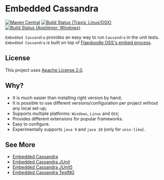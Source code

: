 # Embedded Cassandra 

[![Maven Central](https://img.shields.io/maven-central/v/com.github.nosan/embedded-cassandra.svg)](https://maven-badges.herokuapp.com/maven-central/com.github.nosan/embedded-cassandra)
[![Build Status (Travis: Linux/OSX)](https://img.shields.io/travis/nosan/embedded-cassandra/master.svg?label=linux%2Fosx%20%28java%208%209%2010%29)](https://travis-ci.org/nosan/embedded-cassandra) 
[![Build Status (AppVeyor: Windows)](https://img.shields.io/appveyor/ci/nosan/embedded-cassandra/master.svg?label=windows%20%28java%208%29)](https://ci.appveyor.com/project/nosan/embedded-cassandra) 


`Embedded Cassandra` provides an easy way to run `Cassandra` in the unit tests. `Embedded Cassandra` is built 
on top of [Flapdoodle OSS's embed process](https://github.com/flapdoodle-oss/de.flapdoodle.embed.process).

## License

This project uses [Apache License 2.0](http://www.apache.org/licenses/LICENSE-2.0).

## Why?
 - It is much easier than installing right version by hand;
 - It is possible to use different versions/configuration per project without any local set-up;
 - Supports multiple platforms: `Windows`, `Linux` and `OSX`;
 - Provides different extensions for popular frameworks.
 - Easy to configure.
 - Experimentally supports `java 9` and `java 10` (only for `unix-like`).

## See More
 - [Embedded Cassandra](embedded-cassandra)
 - [Embedded Cassandra JUnit](embedded-cassandra-junit)
 - [Embedded Cassandra JUnit5](embedded-cassandra-jupiter)
 - [Embedded Cassandra TestNG](embedded-cassandra-testng)





